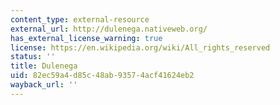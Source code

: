 ```yaml
---
content_type: external-resource
external_url: http://dulenega.nativeweb.org/
has_external_license_warning: true
license: https://en.wikipedia.org/wiki/All_rights_reserved
status: ''
title: Dulenega
uid: 82ec59a4-d85c-48ab-9357-4acf41624eb2
wayback_url: ''
---
```

